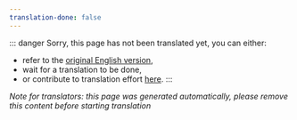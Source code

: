 ```yaml
---
translation-done: false
---
```

::: danger
Sorry, this page has not been translated yet, you can either:
- refer to the [original English version](</mapping/basic-mapping.md>),
- wait for a translation to be done,
- or contribute to translation effort [here](https://github.com/bsmg/wiki).
:::

_Note for translators: this page was generated automatically, please remove this content before starting translation_

